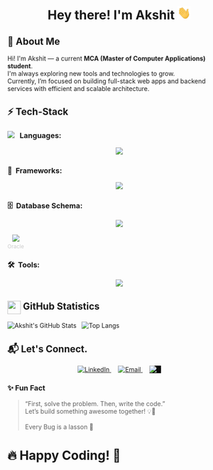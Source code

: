 <h1 align="center">Hey there! I'm Akshit <img src="https://raw.githubusercontent.com/ABSphreak/ABSphreak/master/gifs/Hi.gif" width="30px" height="30px"></h1> </h1>
<!-- <p align="center"> 🌐 Web Enthusiast | 🎓 MCA Student | 📚 Lifelong Learner</p> -->

## 🚀 About Me

Hi! I'm Akshit — a current **MCA (Master of Computer Applications) student**.  
I'm always exploring new tools and technologies to grow.  
Currently, I’m focused on building full-stack web apps and backend services with efficient and scalable architecture.

## ⚡️ Tech-Stack

### <img src="https://media2.giphy.com/media/QssGEmpkyEOhBCb7e1/giphy.gif?cid=ecf05e47a0n3gi1bfqntqmob8g9aid1oyj2wr3ds3mg700bl&rid=giphy.gif" width="22px" align="top"/> &nbsp;&nbsp;Languages:

<p align="center">
  <img src="https://skillicons.dev/icons?i=c,cpp,python,java,php&theme=dark" />
</p>

### 🧩 &nbsp;Frameworks:

<p align="center">
  <img src="https://skillicons.dev/icons?i=bootstrap,django&theme=dark" />
</p>

### 🗄️ &nbsp;Database Schema:

<p align="center">
  <img src="https://skillicons.dev/icons?i=mongo,mysql,postgres&theme=dark" />
  <div style="display: inline-block; text-align: center;">
    <img src="https://cdn.worldvectorlogo.com/logos/oracle-6.svg" height="48px" />
    <div style="font-size: 12px; color: #ccc;">Oracle</div>
  </div>
</p>



### 🛠️ &nbsp;Tools:

<p align="center">
  <img src="https://skillicons.dev/icons?i=git,github,vscode,bash&theme=dark" />
</p>

## <img src="https://media.giphy.com/media/iY8CRBdQXODJSCERIr/giphy.gif" width="30" height="30" align="top"> GitHub Statistics

![Akshit's GitHub Stats](https://github-readme-stats.vercel.app/api?username=SonaniAkshit&show_icons=true&theme=dark)
&nbsp;
![Top Langs](https://github-readme-stats.vercel.app/api/top-langs/?username=SonaniAkshit&langs_count=8&count_private=true&layout=compact&theme=vision-friendly-dark&hide_border=true&bg_color=0D1117)

<!--[![Top Langs](https://github-readme-stats.vercel.app/api/top-langs/?username=SonaniAkshit&layout=pie)](https://github.com/anuraghazra/github-readme-stats)-->

<!-- ![Top Langs](https://github-readme-stats.vercel.app/api/top-langs/?username=SonaniAkshit&layout=donut)-->
<!-- <img src="https://github-readme-stats.vercel.app/api?username=SonaniAkshit&show_icons=true&theme=radical&count_private=true&include_all_commits=true" alt="Akshit's GitHub Stats" height="170" />-->

## 📬 Let's Connect.

<p align="center">
  <a href="https://www.linkedin.com/in/akshit-sonani-105b79348/">
    <img src="https://skillicons.dev/icons?i=linkedin&theme=dark" alt="LinkedIn"/>
  </a>
  &nbsp;&nbsp;&nbsp;
  <a href="mailto:sonaniakshit684@gmail.com">
    <img src="https://skillicons.dev/icons?i=gmail&theme=dark" alt="Email"/>
  </a>
  &nbsp;&nbsp;&nbsp;
  <a href="https://x.com/akshit_sonani_">
   <img src="https://cdn.simpleicons.org/x/white" alt="X" style="background: black; width: 40px; height: 40px;">
  </a>
</p>

<!-- ## 📫 Connect with Me

- 📧 Email: [sonaniakshit777@gmail.com](mailto:sonaniakshit684@gmail.com)
- 💼 LinkedIn: [Akshit Sonani](https://www.linkedin.com/in/akshit-sonani-105b79348/)
- 🌐 Portfolio: (Coming soon!)-->


### ✨ Fun Fact

> “First, solve the problem. Then, write the code.”  
Let’s build something awesome together! 💡🚀
> <br>
> <br>Every Bug is a lasson 👾

# 🔥 Happy Coding! 🚀
